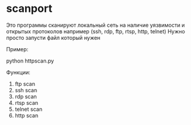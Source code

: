 # scanport
Это программы сканируют локальный сеть на наличие уязвимости и открытых протоколов например (ssh, rdp, ftp, rtsp, http, telnet) 
Нужно просто запусти файл который нужен

Пример:

python httpscan.py



Функции:

1. ftp scan
2. ssh scan
3. rdp scan
4. rtsp scan
5. telnet scan
6. http scan
